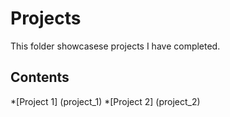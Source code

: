 # Projects 
This folder showcasese projects I have completed.
## Contents
*[Project 1] (project_1)
*[Project 2] (project_2)
